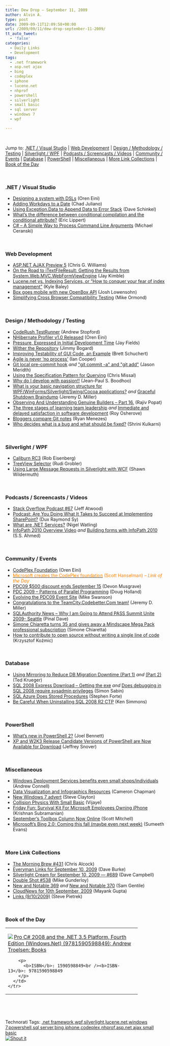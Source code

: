 ```yaml
---
title: Dew Drop – September 11, 2009
author: Alvin A.
type: post
date: 2009-09-11T12:09:58+00:00
url: /2009/09/11/dew-drop-september-11-2009/
tt_auto_tweet:
  - 'false'
categories:
  - Daily Links
  - Development
tags:
  - .net framework
  - asp.net ajax
  - bing
  - codeplex
  - iphone
  - lucene.net
  - nhprof
  - powershell
  - silverlight
  - small basic
  - sql server
  - windows 7
  - wpf

---
```

&#160;

Jump to: [.NET / Visual Studio][1] | [Web Development][2] | [Design / Methodology / Testing][3] | [Silverlight / WPF][4] | [Podcasts / Screencasts / Videos][5] | [Community / Events][6] | [Database][7] | [PowerShell][8] | [Miscellaneous][9] | [More Link Collections][10] | [Book of the Day][11] 

&#160;

### <a name="dotnet"></a>.NET / Visual Studio

  * [Designing a system with DSLs][12] (Oren Eini)
  * [Adding Workdays to a Date][13] (Chad Juliano)
  * [Using Exception.Data to Append Data to Error Stack][14] (Dave Schinkel)
  * [What&#8217;s the difference between conditional compilation and the conditional attribute?][15] (Eric Lippert)
  * [C# – A Simple Way to Process Command Line Arguments][16] (Michael Ceranski)

&#160;

### <a name="web"></a>Web Development

  * [ASP.NET AJAX Preview 5][17] (Chris G. Williams)
  * [On the Road to iTextFileResult: Getting the Results from System.Web.MVC.WebFormViewEngine][18] (Jay Kimble)
  * [Lucene.net vs. Indexing Services, or “How to conquer your fear of index management”][19] (Kyle Baley)
  * [Box goes mobile with new OpenBox API][20] (Josh Lowensohn)
  * [Simplifying Cross Browser Compatibility Testing][21] (Mike Ormond)

&#160;

### <a name="design"></a>Design / Methodology / Testing

  * [CodeRush TestRunner][22] (Andrew Stopford)
  * [NHibernate Profiler v1.0 Released][23] (Oren Eini)
  * [Pressure, Expressed in Initial Development Time][24] (Jay Fields)
  * [Wither the Repository][25] (Jimmy Bogard)
  * [Improving Testability of GUI Code, an Example][26] (Brett Schuchert)
  * [Agile is never &#8216;no process&#8217;][27] (Ian Cooper)
  * [Git local pre-commit hook][28] _and_&#160;["git commit -a" and "git add"][29] (Jason Meridth)
  * [Using the Specification Pattern for Querying][30] (Chris Missal)
  * [Why do I develop with passion!!][31] (Jean-Paul S. Boodhoo)
  * [What is your basic navigation structure for WPF/WinForms/Silverlight/Swing/Cocoa applications?][32] _and_&#160;[Graceful Shutdown Braindump][33] (Jeremy D. Miller)
  * [Observing And Understanding Genuine Builders &#8211; Part 16.][34] (Rajiv Popat)
  * [The three stages of learning team leadership][35] _and_&#160;[Immediate and delayed satisfaction in software development][36] (Roy Osherove)
  * [Bloggers compare Git notes][37] (Ryan Menezes)
  * [Who decides what is a bug and what should be fixed?][38] (Shrini Kulkarni)

&#160;

### <a name="silverlight"></a>Silverlight / WPF

  * [Caliburn RC3][39] (Rob Eisenberg)
  * [TreeView Selector][40] (Rudi Grobler)
  * [Using Large Message Requests in Silverlight with WCF][41] (Shawn Wildermuth)

&#160;

### <a name="podcasts"></a>Podcasts / Screencasts / Videos

  * [Stack Overflow Podcast #67][42] (Jeff Atwood)
  * [Podcast: Are You Doing What It Takes to Succeed at Implementing SharePoint?][43] (Dux Raymond Sy)
  * [What are .NET Services?][44] (Nigel Watling)
  * [InfoPath 2010 Overview Video][45] _and_&#160;[Building forms with InfoPath 2010][46] (S.S. Ahmed)

&#160;

### <a name="events"></a>Community / Events

  * [CodePlex Foundation][47] (Oren Eini)
  * [<font color="#ff8000">Microsoft creates the CodePlex foundation</font>][48] <font color="#ff8000">(Scott Hanselman) <em>– Link of the Day</em></font>
  * [PDC09 $500 discount ends September 15][49] (Devon Musgrave)
  * [PDC 2009 &#8211; Patterns of Parallel Programming][50] (Doug Holland)
  * [Evolving the PDC09 Event Site][51] (Mike Swanson)
  * [Congratulations to the TeamCity.Codebetter.Com team!][52] (Jeremy D. Miller)
  * [SQLAuthority News – Why I am Going to Attend PASS Summit Unite 2009- Seattle][53] (Pinal Dave)
  * [Simone Chiaretta turns 35 and gives away a Mindscape Mega Pack professional subscription][54] (Simone Chiaretta)
  * [How to contribute to open source without writing a single line of code][55] (Krzysztof Koźmic)

&#160;

### <a name="db"></a>Database

  * [Using Mirroring to Reduce DB Migration Downtime (Part 1)][56] _and_&#160;[(Part 2)][57] (Ted Krueger)
  * [SQL 2008 Express Download &#8211; Getting the exe][58] _and_&#160;[Does debugging in SQL 2008 require sysadmin privileges][59] (Simon Sabin)
  * [SQL Azure Does Stored Procedures][60] (Stephen Forte)
  * [Be Careful When Uninstalling SQL 2008 R2 CTP][61] (Ken Simmons)

&#160;

### PowerShell<a name="sp"></a>

  * [What’s new in PowerShell 2?][62] (Joel Bennett)
  * [XP and W2K3 Release Candidate Versions of PowerShell are Now Available for Download][63] (Jeffrey Snover)

&#160;

### <a name="misc"></a>Miscellaneous

  * [Windows Deployment Services benefits even small shops/individuals][64] (Andrew Connell)
  * [Data Visualization and Infographics Resources][65] (Cameron Chapman)
  * [New Windows 7 advert][66] (Steve Clayton)
  * [Collision Physics With Small Basic][67] (Vijaye)
  * [Friday Fun: Survival Kit For Microsoft Employees Owning iPhone][68] (Krishnan Subramanian)
  * [September&#8217;s Toolbox Column Now Online][69] (Scott Mitchell)
  * [Microsoft&#8217;s Bing 2.0: Coming this fall (maybe even next week)][70] (Sumeeth Evans)

&#160;

### <a name="links"></a>More Link Collections

  * [The Morning Brew #431][71] (Chris Alcock)
  * [Everyman Links for September 10, 2009][72] (Dave Burke)
  * [Silverlight Cream for September 10, 2009 &#8212; #689][73] (Dave Campbell)
  * [Double Shot #538][74] (Mike Gunderloy)
  * [New and Notable 369][75] _and_&#160;[New and Notable 370][76] (Sam Gentile)
  * [CloudNews for 10th September, 2009][77] (Mayank Gupta)
  * [Links (9/10/2009)][78] (Steve Pietrek)

&#160;

### <a name="book"></a>Book of the Day

<div style="padding-bottom: 0px; margin: 0px; padding-left: 0px; padding-right: 0px; display: inline; float: none; padding-top: 0px" id="scid:7dc1bd33-94bd-46fd-a20b-0131235bcd47:63e36922-9128-4f12-9e3c-14f3416b6871" class="wlWriterSmartContent">
  <table cellspacing="0" cellpadding="2" width="400" border="0" unselectable="on">
    <tr>
      <td valign="top" width="400">
        <p>
          <a title="Pro C# 2008 and the .NET 3.5 Platform, Fourth Edition (Windows.Net) (9781590598849): Andrew Troelsen: Books" href="http://www.amazon.com/exec/obidos/ASIN/1590598849/alvinashcraft-20"><img data-recalc-dims="1" decoding="async" src="https://i0.wp.com/images.amazon.com/images/P/1590598849.01.MZZZZZZZ.jpg?w=660" border="0" align="left" style="float:left" />Pro C# 2008 and the .NET 3.5 Platform, Fourth Edition (Windows.Net) (9781590598849): Andrew Troelsen: Books</a>
        </p>
        
        <p>
          <b>ISBN</b>: 1590598849<br /><b>ISBN-13</b>: 9781590598849
        </p>
      </td>
    </tr>
  </table>
</div>

&#160;

<div style="padding-bottom: 0px; margin: 0px; padding-left: 0px; padding-right: 0px; display: inline; float: none; padding-top: 0px" id="scid:C16BAC14-9A3D-4c50-9394-FBFEF7A93539:06e06c13-a6c0-4985-a69d-c3444f25bf36" class="wlWriterSmartContent">
  <!--dotnetkickit-->
</div>

&#160;

<div style="padding-bottom: 0px; margin: 0px; padding-left: 0px; padding-right: 0px; display: inline; float: none; padding-top: 0px" id="scid:0767317B-992E-4b12-91E0-4F059A8CECA8:bd92cfbb-7721-4a50-bd4b-dd8e5acaa801" class="wlWriterSmartContent">
  Technorati Tags: <a href="http://technorati.com/tags/.net+framework" rel="tag">.net framework</a>,<a href="http://technorati.com/tags/wpf" rel="tag">wpf</a>,<a href="http://technorati.com/tags/silverlight" rel="tag">silverlight</a>,<a href="http://technorati.com/tags/lucene.net" rel="tag">lucene.net</a>,<a href="http://technorati.com/tags/windows+7" rel="tag">windows 7</a>,<a href="http://technorati.com/tags/powershell" rel="tag">powershell</a>,<a href="http://technorati.com/tags/sql+server" rel="tag">sql server</a>,<a href="http://technorati.com/tags/bing" rel="tag">bing</a>,<a href="http://technorati.com/tags/iphone" rel="tag">iphone</a>,<a href="http://technorati.com/tags/codeplex" rel="tag">codeplex</a>,<a href="http://technorati.com/tags/nhprof" rel="tag">nhprof</a>,<a href="http://technorati.com/tags/asp.net+ajax" rel="tag">asp.net ajax</a>,<a href="http://technorati.com/tags/small+basic" rel="tag">small basic</a>
</div>

<div class="wlWriterHeaderFooter" style="margin:0px; padding:0px 0px 0px 0px;">
  <div class="shoutIt">
    <a rev="vote-for" href="http://dotnetshoutout.com/Submit?url=http%3a%2f%2fwww.alvinashcraft.com%2f2009%2f09%2f11%2fdew-drop-september-11-2009%2f&title=Dew+Drop+-+September+11%2c+2009"><img decoding="async" alt="Shout it" src="http://dotnetshoutout.com/image.axd?url=https://morningdew-bpc6g3a0fgaxdxcu.eastus2-01.azurewebsites.net/2009/09/11/dew-drop-september-11-2009/" style="border:0px" /></a>
  </div>
</div>

 [1]: https://morningdew-bpc6g3a0fgaxdxcu.eastus2-01.azurewebsites.net/#dotnet
 [2]: https://morningdew-bpc6g3a0fgaxdxcu.eastus2-01.azurewebsites.net/#web
 [3]: https://morningdew-bpc6g3a0fgaxdxcu.eastus2-01.azurewebsites.net/#design
 [4]: https://morningdew-bpc6g3a0fgaxdxcu.eastus2-01.azurewebsites.net/#silverlight
 [5]: https://morningdew-bpc6g3a0fgaxdxcu.eastus2-01.azurewebsites.net/#podcasts
 [6]: https://morningdew-bpc6g3a0fgaxdxcu.eastus2-01.azurewebsites.net/#events
 [7]: https://morningdew-bpc6g3a0fgaxdxcu.eastus2-01.azurewebsites.net/#db
 [8]: https://morningdew-bpc6g3a0fgaxdxcu.eastus2-01.azurewebsites.net/#sp
 [9]: https://morningdew-bpc6g3a0fgaxdxcu.eastus2-01.azurewebsites.net/#misc
 [10]: https://morningdew-bpc6g3a0fgaxdxcu.eastus2-01.azurewebsites.net/#links
 [11]: https://morningdew-bpc6g3a0fgaxdxcu.eastus2-01.azurewebsites.net/#book
 [12]: http://feeds.dzone.com/~r/zones/dotnet/~3/3iyci4OC-jw/designing-system-dsls
 [13]: http://www.devx.com/tips/Tip/42490?trk=DXRSS_DOTNET
 [14]: http://feedproxy.google.com/~r/CodeZest/~3/XvA3nXQ_DQo/using-exception.data-to-append-data-to-error-stack.aspx
 [15]: http://blogs.msdn.com/ericlippert/archive/2009/09/10/what-s-the-difference-between-conditional-compilation-and-the-conditional-attribute.aspx
 [16]: http://www.codecapers.com/2009/09/c-simple-way-to-process-command-line.html
 [17]: http://feedproxy.google.com/~r/ChrisGWilliams/~3/YbmFDziypGk/134754.aspx
 [18]: http://feedproxy.google.com/~r/TheRuntime/~3/UbWvwcJ1iyI/on-the-road-to-itextfileresult-getting-the-results-from-system.web.mvc.webformviewengine.aspx
 [19]: http://codebetter.com/blogs/kyle.baley/archive/2009/09/10/lucene-net-vs-indexing-services-or-how-to-conquer-your-fear-of-index-management.aspx
 [20]: http://feedproxy.google.com/~r/webware/~3/6w_g4Obp3XM/8301-27076_3-10348688-248.html
 [21]: http://feedproxy.google.com/~r/mikeormond/~3/usFEk0HbIPU/simplifying-cross-browser-compatibility-testing.aspx
 [22]: http://weblogs.asp.net/astopford/archive/2009/09/11/coderush-testrunner.aspx
 [23]: http://feedproxy.google.com/~r/AyendeRahien/~3/ObIk_cKyOfs/nhibernate-profiler-v1.0-released.aspx
 [24]: http://feedproxy.google.com/~r/jayfields/mjKQ/~3/RrjH8CopUFQ/pressure-expressed-in-initial.html
 [25]: http://feedproxy.google.com/~r/LosTechies/~3/_hpdAdA0jlM/wither-the-repository.aspx
 [26]: http://blog.objectmentor.com/articles/2009/09/10/improving-testability-of-gui-code-an-eample
 [27]: http://codebetter.com/blogs/ian_cooper/archive/2009/09/11/agile-is-never-no-process.aspx
 [28]: http://feedproxy.google.com/~r/LosTechies/~3/yZ2FWlPodNU/git-local-pre-commit-hook.aspx
 [29]: http://feedproxy.google.com/~r/LosTechies/~3/0GuEI6-Arwc/quot-git-commit-a-quot-and-quot-git-add-quot.aspx
 [30]: http://feedproxy.google.com/~r/LosTechies/~3/MMw4MyNQrCg/using-the-specification-pattern-for-querying.aspx
 [31]: http://feedproxy.google.com/~r/JPBoodhoo/~3/1FjwlJnFEK8/WhyDoIDevelopWithPassion.aspx
 [32]: http://codebetter.com/blogs/jeremy.miller/archive/2009/09/10/what-is-your-basic-navigation-structure-for-wpf-winforms-silverlight-swing-cocoa-applications.aspx
 [33]: http://codebetter.com/blogs/jeremy.miller/archive/2009/09/10/graceful-shutdown-braindump.aspx
 [34]: http://www.thousandtyone.com/blog/ObservingAndUnderstandingGenuineBuildersPart16.aspx
 [35]: http://feedproxy.google.com/~r/5whys/~3/OWvWqzqh-Fk/the-three-stages-of-learning-team-leadership.html
 [36]: http://feedproxy.google.com/~r/5whys/~3/tTna3ibg2QY/immediate-and-delayed-satisfaction-in-software-development.html
 [37]: http://blog.assembla.com/assemblablog/tabid/12618/bid/10431/Bloggers-compare-Git-notes.aspx
 [38]: http://shrinik.blogspot.com/2009/09/who-decides-what-is-bug-and-what-should.html
 [39]: http://feedproxy.google.com/~r/Devlicious/~3/AVfGOrsLw2o/caliburn-rc3.aspx
 [40]: http://dotnet.org.za/rudi/archive/2009/09/11/treeview-selector.aspx
 [41]: http://wildermuth.com/2009/09/10/Using_Large_Message_Requests_in_Silverlight_with_WCF
 [42]: http://blog.stackoverflow.com/2009/09/podcast-67/
 [43]: http://feedproxy.google.com/~r/Meetdux/~3/rxpq4ee7vFQ/podcast-are-you-doing-what-it-takes-to-succeed-at-implementing-sharepoint.aspx
 [44]: http://channel9.msdn.com/posts/nigel.watling/What-are-NET-Services/
 [45]: http://feedproxy.google.com/~r/sharepointmvpblogs/~3/3i6WoK5__mo/
 [46]: http://feedproxy.google.com/~r/sharepointmvpblogs/~3/B-MtqLKx8dE/
 [47]: http://feedproxy.google.com/~r/AyendeRahien/~3/EiIMm0AjNFU/codeplex-foundation.aspx
 [48]: http://feedproxy.google.com/~r/ScottHanselman/~3/RktFP-ESt0I/MicrosoftCreatesTheCodePlexFoundation.aspx
 [49]: http://blogs.msdn.com/microsoft_press/archive/2009/09/10/pdc09-500-discount-ends-september-15.aspx
 [50]: http://software.intel.com/en-us/blogs/2009/09/10/pdc-2009-patterns-of-parallel-programming/
 [51]: http://blogs.msdn.com/mswanson/archive/2009/09/10/evolving-the-pdc09-event-site.aspx
 [52]: http://codebetter.com/blogs/jeremy.miller/archive/2009/09/10/congratulations-to-the-teamcity-codebetter-com-team.aspx
 [53]: http://blog.sqlauthority.com/2009/09/11/sqlauthority-news-why-i-am-going-to-attend-pass-summit-unite-2009-seattle/
 [54]: http://feedproxy.google.com/~r/Codeclimber/~3/mKkxCL8qUwk/mindscape-mega-pack-giveaway.aspx
 [55]: http://feedproxy.google.com/~r/Devlicious/~3/-6wM28TeJ7M/how-to-contribute-to-open-source-without-writing-a-single-line-of-code.aspx
 [56]: http://blogs.lessthandot.com/index.php/DataMgmt/DBAdmin/move-databases-to-new-server-with-little-1
 [57]: http://blogs.lessthandot.com/index.php/DataMgmt/DBAdmin/using-mirroring-to-reduce-db-migration-d-2
 [58]: http://feedproxy.google.com/~r/SimonsSqlServerStuff/~3/xU6wHMjsBGg/SQL-2008-Express-Download---Getting-the-exe.aspx
 [59]: http://feedproxy.google.com/~r/SimonsSqlServerStuff/~3/MqkuVY12EIw/Does-debugging-in-SQL-2008-require-sysadmin-priviledges.aspx
 [60]: http://feedproxy.google.com/~r/StephenFortesBlog/~3/nwp3mYn8f7A/PermaLink,guid,672a6909-459e-4c38-ae25-7c20e3ae95df.aspx
 [61]: http://www.sqlservercentral.com/blogs/cybersql/archive/2009/09/10/be-careful-when-uninstalling-sql-2008-r2-ctp.aspx
 [62]: http://huddledmasses.org/whats-new-in-powershell-2/
 [63]: http://blogs.msdn.com/powershell/archive/2009/09/10/xp-and-w2k3-release-candidate-versions-of-powershell-are-now-available-for-download.aspx
 [64]: http://feedproxy.google.com/~r/AndrewConnell/~3/mT4bibxEgF8/windows-deployment-services-benefits-even-small-shopsindividuals.aspx
 [65]: http://www.smashingmagazine.com/2009/09/11/25-useful-data-visualization-and-infographics-resources/
 [66]: http://blogs.msdn.com/stevecla01/archive/2009/09/10/new-windows-7-advert.aspx
 [67]: http://blogs.msdn.com/smallbasic/archive/2009/09/11/collision-physics-with-small-basic.aspx
 [68]: http://feedproxy.google.com/~r/CloudAve/~3/1mTr846vGqQ/friday-fun-survival-kit-for-microsoft-employees-owning-iphone
 [69]: http://feedproxy.google.com/~r/ScottOnWriting/~3/ER2_JBMvCEk/13954.aspx
 [70]: http://feeds.bink.nu/~r/binkdotnu/~3/yIDVYscwG9w/microsoft-s-bing-2-0-coming-this-fall-maybe-even-next-week.aspx
 [71]: http://feedproxy.google.com/~r/ReflectivePerspective/~3/2HdphhJ03L4/
 [72]: http://feedproxy.google.com/~r/DaveBurke/~3/W_EoJc5nZpE/post.aspx
 [73]: http://geekswithblogs.net/WynApseTechnicalMusings/archive/2009/09/10/134760.aspx
 [74]: http://afreshcup.com/2009/09/11/double-shot-538/
 [75]: http://feedproxy.google.com/~r/SamGentile/~3/KSIXlqR4Ef4/
 [76]: http://feedproxy.google.com/~r/SamGentile/~3/D0VXLvxdUkU/
 [77]: http://feedproxy.google.com/~r/CloudAve/~3/q2hjvL-2Wsg/cloudnews-for-10th-september-2009
 [78]: http://spietrek.blogspot.com/2009/09/links-9102009.html